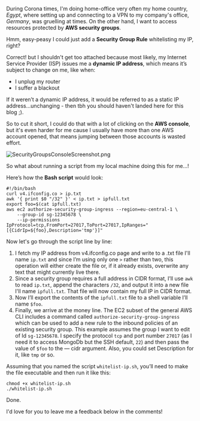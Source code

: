 During Corona times, I'm doing home-office very often my home country, *Egypt*, where setting up and connecting to a VPN to my company's office, *Germany*, was gruelling at times. On the other hand, I want to access resources protected by **AWS security groups**.

Hmm, easy-peasy I could just add a **Security Group Rule** whitelisting my IP, right?

Correct! but I shouldn't get too attached because most likely, my Internet Service Provider (ISP) issues me a **dynamic IP address**, which means it’s subject to change on me, like when:

- I unplug my router
- I suffer a blackout 

If it weren’t a dynamic IP address, it would be referred to as a static IP address…unchanging - then tbh you should haven't landed here for this blog ;).

So to cut it short, I could do that with a lot of clicking on the **AWS console**, but it's even harder for me cause I usually have more than one AWS account opened, that means jumping between those accounts is wasted effort.


![SecurityGroupsConsoleScreenshot.png](https://cdn.hashnode.com/res/hashnode/image/upload/v1629497299431/ayFJF02jH.png)

So what about running a script from my local machine doing this for me...!


Here’s how the **Bash script** would look:


```
#!/bin/bash
curl v4.ifconfig.co > ip.txt
awk '{ print $0 "/32" }' < ip.txt > ipfull.txt
export foo=$(cat ipfull.txt)
aws ec2 authorize-security-group-ingress --region=eu-central-1 \
    --group-id sg-12345678 \
    --ip-permissions IpProtocol=tcp,FromPort=27017,ToPort=27017,IpRanges="[{CidrIp=${foo},Description='tmp'}]"
 ```
 
Now let's go through the script line by line:
 
1. I fetch my IP address from v4.ifconfig.co page and write to a .txt file I'll name `ip.txt` and since I’m using only one `>` rather than two, this operation will either create the file or, if it already exists, overwrite any text that might currently live there.
2. Since a security group requires a full address in CIDR format, I’ll use `awk` to read `ip.txt`, append the characters `/32`, and output it into a new file I'll name `ipfull.txt`. That file will now contain my full IP in CIDR format.
3. Now I’ll export the contents of the `ipfull.txt` file to a shell variable I’ll name `$foo`.
4. Finally, we arrive at the money line. The EC2 subset of the general AWS CLI includes a command called `authorize-security-group-ingress` which can be used to add a new rule to the inbound policies of an existing security group. This example assumes the group I want to edit of Id `sg-12345678`. I specify the protocol `tcp` and port number `27017` (as I need it to access MongoDb but the SSH default, `22`) and then pass the value of `$foo` to the — cidr argument. Also, you could set Description for it, like `tmp` or so.
 
Assuming that you named the script `whitelist-ip.sh`, you’ll need to make the file executable and then run it like this:
```
chmod +x whitelist-ip.sh
./whitelist-ip.sh
```
Done.

I'd love for you to leave me a feedback below in the comments!